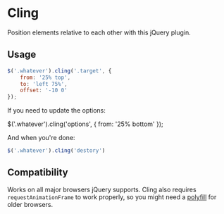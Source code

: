 Cling
======

Position elements relative to each other with this jQuery plugin.

Usage
-----

```js
$('.whatever').cling('.target', {
	from: '25% top',
	to: 'left 75%',
	offset: '-10 0'
});
```

If you need to update the options:

$('.whatever').cling('options', {
	from: '25% bottom'
});

And when you're done:

```js
$('.whatever').cling('destory')
```

Compatibility
-------------

Works on all major browsers jQuery supports. Cling also requires `requestAnimationFrame` to work properly, so you might need a [polyfill](http://paulirish.com/2011/requestanimationframe-for-smart-animating/) for older browsers.
